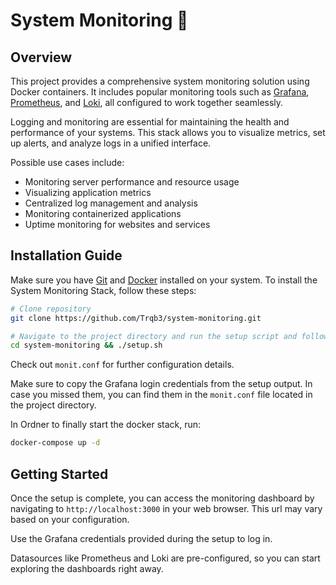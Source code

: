 # System Monitoring 🐋

## Overview
This project provides a comprehensive system monitoring solution using Docker containers. It includes popular monitoring tools such as [Grafana](https://grafana.com/), [Prometheus](https://prometheus.io/), and [Loki](https://grafana.com/oss/loki/), all configured to work together seamlessly.

Logging and monitoring are essential for maintaining the health and performance of your systems. This stack allows you to visualize metrics, set up alerts, and analyze logs in a unified interface.

Possible use cases include:
- Monitoring server performance and resource usage
- Visualizing application metrics
- Centralized log management and analysis
- Monitoring containerized applications
- Uptime monitoring for websites and services

## Installation Guide
Make sure you have [Git](https://git-scm.com/install/linux) and [Docker](https://docs.docker.com/engine/install/) installed on your system.
To install the System Monitoring Stack, follow these steps:

```bash
# Clone repository
git clone https://github.com/Trqb3/system-monitoring.git

# Navigate to the project directory and run the setup script and follow the prompts
cd system-monitoring && ./setup.sh
```

Check out `monit.conf` for further configuration details.

Make sure to copy the Grafana login credentials from the setup output. In case you missed them, you can find them in the `monit.conf` file located in the project directory.

In Ordner to finally start the docker stack, run:

```bash
docker-compose up -d
```

## Getting Started
Once the setup is complete, you can access the monitoring dashboard by navigating to `http://localhost:3000` in your web browser. This url may vary based on your configuration.

Use the Grafana credentials provided during the setup to log in.

Datasources like Prometheus and Loki are pre-configured, so you can start exploring the dashboards right away.